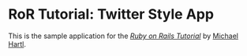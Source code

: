 # RoR Tutorial: Twitter Style App

This is the sample application for
the [*Ruby on Rails Tutorial*](http://railstutorial.org/)
by [Michael Hartl](http://michaelhartl.com/).